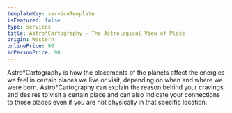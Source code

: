 ```yaml
---
templateKey: serviceTemplate
isFeatured: false
type: services
title: Astro*Cartography - The Astrological View of Place
origin: Western
onlinePrice: 90
inPersonPrice: 90
---
```

Astro\*Cartography is how the placements of the planets affect the energies we feel in certain places we live or visit, depending on when and where we were born.  Astro\*Cartography can explain the reason behind your cravings and desires to visit a certain place and can also indicate your connections to those places even if you are not physically in that specific location.
